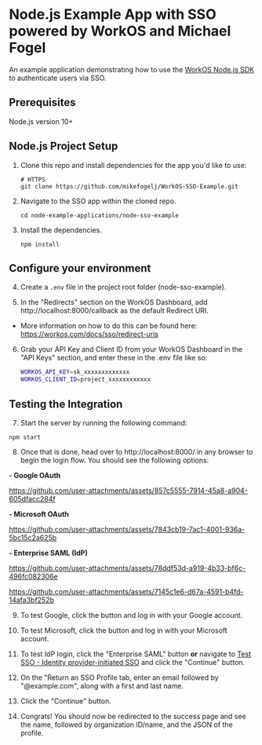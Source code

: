 # Node.js Example App with SSO powered by WorkOS and Michael Fogel

An example application demonstrating how to use the [WorkOS Node.js SDK](https://github.com/workos/workos-node) to authenticate users via SSO.

## Prerequisites

Node.js version 10+

## Node.js Project Setup

1. Clone this repo and install dependencies for the app you'd like to use:

    ```
    # HTTPS
    git clone https://github.com/mikefogelj/WorkOS-SSO-Example.git
    ```

2. Navigate to the SSO app within the cloned repo.

    ```
    cd node-example-applications/node-sso-example
    ```

3. Install the dependencies.
    ```
    npm install
    ```

## Configure your environment

4. Create a `.env` file in the project root folder (node-sso-example).

5. In the "Redirects" section on the WorkOS Dashboard, add http://localhost:8000/callback as the default Redirect URI.

- More information on how to do this can be found here: https://workos.com/docs/sso/redirect-uris

6. Grab your API Key and Client ID from your WorkOS Dashboard in the "API Keys" section, and enter these in the .env file like so:

    ```bash
    WORKOS_API_KEY=sk_xxxxxxxxxxxxx
    WORKOS_CLIENT_ID=project_xxxxxxxxxxxx
    ```

## Testing the Integration

7. Start the server by running the following command: 

```
npm start
```

8. Once that is done, head over to http://localhost:8000/ in any browser to begin the login flow. You should see the following options:
   
**- Google OAuth**
  
https://github.com/user-attachments/assets/857c5555-7914-45a8-a904-605dfacc284f

**- Microsoft OAuth**

https://github.com/user-attachments/assets/7843cb19-7ac1-4001-936a-5bc15c2a625b

**- Enterprise SAML (IdP)**

https://github.com/user-attachments/assets/78ddf53d-a919-4b33-bf6c-496fc082306e

https://github.com/user-attachments/assets/7145c1e6-d67a-4591-b4fd-14afa3bf252b

9. To test Google, click the button and log in with your Google account.

10. To test Microsoft, click the button and log in with your Microsoft account.

11. To test IdP login, click the "Enterprise SAML" button **or** navigate to [Test SSO - Identity provider-initiated SSO](https://dashboard.workos.com/environment_01K39X8ZAPJRKSV4A2B0PGWAP2/test-sso/idp-initiated) and click the "Continue" button.

12. On the "Return an SSO Profile tab, enter an email followed by "@example.com", along with a first and last name.

13. Click the "Continue" button.

14. Congrats! You should now be redirected to the success page and see the name, followed by organization ID/name, and the JSON of the profile. 

